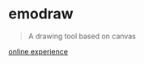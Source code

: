 # emodraw

> A drawing tool based on canvas

[online experience](https://laoyutong.github.io/emodraw/)
